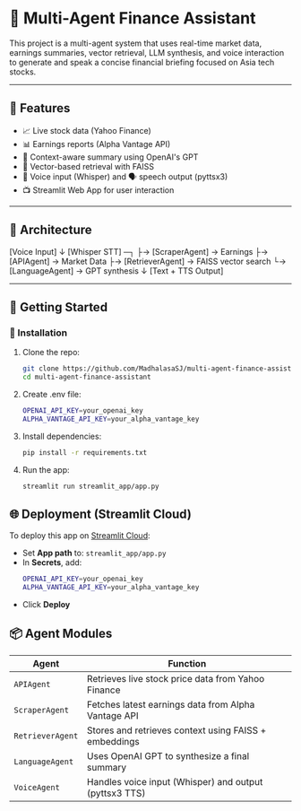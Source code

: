 # 🧠 Multi-Agent Finance Assistant

This project is a multi-agent system that uses real-time market data, earnings summaries, vector retrieval, LLM synthesis, and voice interaction to generate and speak a concise financial briefing focused on Asia tech stocks.

---

## 📌 Features

- 📈 Live stock data (Yahoo Finance)
- 📊 Earnings reports (Alpha Vantage API)
- 🧠 Context-aware summary using OpenAI's GPT
- 🔎 Vector-based retrieval with FAISS
- 🎤 Voice input (Whisper) and 🗣️ speech output (pyttsx3)
- 📺 Streamlit Web App for user interaction

---

## 🧱 Architecture

[Voice Input]
↓
[Whisper STT] ─┐
├→ [ScraperAgent] → Earnings
├→ [APIAgent] → Market Data
├→ [RetrieverAgent] → FAISS vector search
└→ [LanguageAgent] → GPT synthesis
↓
[Text + TTS Output]


---

## 🚀 Getting Started

### 🔧 Installation

1. Clone the repo:
   ```bash
   git clone https://github.com/MadhalasaSJ/multi-agent-finance-assistant.git
   cd multi-agent-finance-assistant

2. Create .env file:
   ```bash
   OPENAI_API_KEY=your_openai_key
   ALPHA_VANTAGE_API_KEY=your_alpha_vantage_key 

3. Install dependencies:
   ```bash
   pip install -r requirements.txt

4. Run the app:
   ```bash
   streamlit run streamlit_app/app.py


## 🌐 Deployment (Streamlit Cloud)

To deploy this app on [Streamlit Cloud](https://streamlit.io/cloud):

- Set **App path** to: `streamlit_app/app.py`
- In **Secrets**, add:
  ```bash
  OPENAI_API_KEY=your_openai_key
  ALPHA_VANTAGE_API_KEY=your_alpha_vantage_key     
- Click **Deploy**


## 📦 Agent Modules

| Agent            | Function                                                  |
|------------------|-----------------------------------------------------------|
| `APIAgent`       | Retrieves live stock price data from Yahoo Finance        |
| `ScraperAgent`   | Fetches latest earnings data from Alpha Vantage API       |
| `RetrieverAgent` | Stores and retrieves context using FAISS + embeddings     |
| `LanguageAgent`  | Uses OpenAI GPT to synthesize a final summary             |
| `VoiceAgent`     | Handles voice input (Whisper) and output (pyttsx3 TTS)    |

